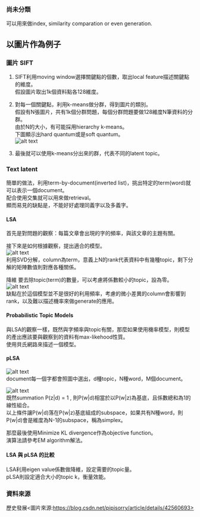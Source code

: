 
### 尚未分類

可以用來做index, similarity comparation or even generation.

###

## 以圖片作為例子</br>

### 圖片 SIFT

1. SIFT利用moving window選擇關鍵點的個數，取出local feature描述關鍵點的維度。</br>假設圖片取出1k個資料點各128維度。</br>

2. 對每一個關鍵點，利用k-means做分群，得到圖片的類別。</br>假設有N張圖片，共有1k個分群問題，每個分群問題要做128維度N筆資料的分群。</br>
由於N的大小，有可能採用hierarchy k-means。</br>
下圖顯示出hard quantum或是soft quantum。</br>![alt text](https://github.com/k123321141/paper_notes/blob/master/class/img1.png)

3. 最後就可以使用k-means分出來的群，代表不同的latent topic。




### Text latent

簡單的做法，利用term-by-document(inverted list)，挑出特定的term(word)就可以表示一個document。</br>配合使用交集就可以用來做retrieval。</br>
顯而易見的缺點是，不能好好處理同義字以及多義字。</br>

#### LSA

首先是對問題的觀察：每篇文章會出現的字的頻率，與該文章的主題有關。</br>

接下來是如何根據觀察，提出適合的模型。</br>![alt text](https://github.com/k123321141/paper_notes/blob/master/class/img2.png)</br>
利用SVD分解，column為term，意義上N的rank代表資料中有幾種topic，剩下分解的矩陣數值則對應各種關係。</br>

降維 要去除topic(term)的數量，可以考慮將係數較小的topic，設為零。</br>![alt text](https://github.com/k123321141/paper_notes/blob/master/class/img3.png)</br>
缺點在於這個模型並不是很好的利用頻率，考慮的微小差異的column會影響到rank，以及難以描述機率來做generate的應用。</br>

#### Probabilistic Topic Models

與LSA的觀察一樣，既然與字頻率與topic有關，那麼如果使用機率模型，則模型的產出應該要與觀察到的資料有max-likehood性質。</br>
使用貝氏網路來描述一個模型。</br>

#### pLSA

![alt text](https://github.com/k123321141/paper_notes/blob/master/class/img4.png)</br>
document每一個字都會照圖中選出，d種topic，N種word，M個document。</br>

![alt text](https://github.com/k123321141/paper_notes/blob/master/class/img5.png)</br>
既然summation P(z|d) = 1 , 則P(w|d)相當於以P(w|z)為基底，且係數總和為1的線性組合。</br>
以上條件讓P(w|d)落在P(w|z)基底組成的subspace，如果共有N種word，則P(w|d)會是維度為N-1的subspace，稱為simplex。</br>

那麼最後使用Minimize KL divergence作為objective function。</br>
演算法請參考EM algorithm解法。</br>

#### LSA 與 pLSA 的比較

LSA利用eigen value係數做降維，設定需要的topic量。</br>
pLSA則設定適合大小的topic k，衡量效能。</br>














### 資料來源
歷史發展<圖片來源:https://blog.csdn.net/pipisorry/article/details/42560693></br>

[1]: https://github.com/k123321141/paper_notes/blob/master/class/img6.png
[2]: https://cs.stanford.edu/~ppasupat/a9online/1140.html


